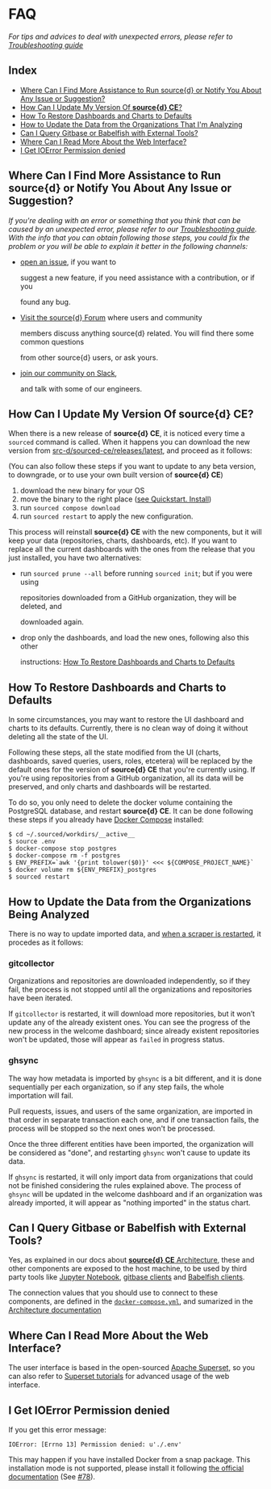 # FAQ

_For tips and advices to deal with unexpected errors, please refer to_ [_Troubleshooting guide_](troubleshooting.md)

## Index

* [Where Can I Find More Assistance to Run source{d} or Notify You About Any Issue or Suggestion?](faq.md#where-can-i-find-more-assistance-to-run-source-d-or-notify-you-about-any-issue-or-suggestion)
* [How Can I Update My Version Of **source{d} CE**?](faq.md#how-can-i-update-my-version-of-source-d-ce)
* [How To Restore Dashboards and Charts to Defaults](faq.md#how-to-restore-dashboards-and-charts-to-defaults)
* [How to Update the Data from the Organizations That I'm Analyzing](faq.md#how-to-update-the-data-from-the-organizations-being-analyzed)
* [Can I Query Gitbase or Babelfish with External Tools?](faq.md#can-i-query-gitbase-or-babelfish-with-external-tools)
* [Where Can I Read More About the Web Interface?](faq.md#where-can-i-read-more-about-the-web-interface)
* [I Get IOError Permission denied](faq.md#i-get-ioerror-permission-denied)

## Where Can I Find More Assistance to Run source{d} or Notify You About Any Issue or Suggestion?

_If you're dealing with an error or something that you think that can be caused by an unexpected error, please refer to our_ [_Troubleshooting guide_](troubleshooting.md)_. With the info that you can obtain following those steps, you could fix the problem or you will be able to explain it better in the following channels:_

* [open an issue](https://github.com/src-d/sourced-ce/issues), if you want to

  suggest a new feature, if you need assistance with a contribution, or if you

  found any bug.

* [Visit the source{d} Forum](https://forum.sourced.tech) where users and community

  members discuss anything source{d} related. You will find there some common questions

  from other source{d} users, or ask yours.

* [join our community on Slack](https://sourced-community.slack.com/join/shared_invite/enQtMjc4Njk5MzEyNzM2LTFjNzY4NjEwZGEwMzRiNTM4MzRlMzQ4MmIzZjkwZmZlM2NjODUxZmJjNDI1OTcxNDAyMmZlNmFjODZlNTg0YWM),

  and talk with some of our engineers.

## How Can I Update My Version Of source{d} CE?

When there is a new release of **source{d} CE**, it is noticed every time a `sourced` command is called. When it happens you can download the new version from [src-d/sourced-ce/releases/latest](https://github.com/src-d/sourced-ce/releases/latest), and proceed as it follows:

\(You can also follow these steps if you want to update to any beta version, to downgrade, or to use your own built version of **source{d} CE**\)

1. download the new binary for your OS
2. move the binary to the right place \([see Quickstart. Install](../quickstart/2-install-sourced.md)\)
3. run `sourced compose download`
4. run `sourced restart` to apply the new configuration.

This process will reinstall **source{d} CE** with the new components, but it will keep your data \(repositories, charts, dashboards, etc\). If you want to replace all the current dashboards with the ones from the release that you just installed, you have two alternatives:

* run `sourced prune --all` before running `sourced init`; but if you were using

  repositories downloaded from a GitHub organization, they will be deleted, and

  downloaded again.

* drop only the dashboards, and load the new ones, following also this other

  instructions: [How To Restore Dashboards and Charts to Defaults](faq.md#how-to-restore-dashboards-and-charts-to-defaults)

## How To Restore Dashboards and Charts to Defaults

In some circumstances, you may want to restore the UI dashboard and charts to its defaults. Currently, there is no clean way of doing it without deleting all the state of the UI.

Following these steps, all the state modified from the UI \(charts, dashboards, saved queries, users, roles, etcetera\) will be replaced by the default ones for the version of **source{d} CE** that you're currently using. If you're using repositories from a GitHub organization, all its data will be preserved, and only charts and dashboards will be restarted.

To do so, you only need to delete the docker volume containing the PostgreSQL database, and restart **source{d} CE**. It can be done following these steps if you already have [Docker Compose](https://docs.docker.com/compose/) installed:

```text
$ cd ~/.sourced/workdirs/__active__
$ source .env
$ docker-compose stop postgres
$ docker-compose rm -f postgres
$ ENV_PREFIX=`awk '{print tolower($0)}' <<< ${COMPOSE_PROJECT_NAME}`
$ docker volume rm ${ENV_PREFIX}_postgres
$ sourced restart
```

## How to Update the Data from the Organizations Being Analyzed

There is no way to update imported data, and [when a scraper is restarted](troubleshooting.md#how-can-i-restart-one-scraper), it procedes as it follows:

### gitcollector

Organizations and repositories are downloaded independently, so if they fail, the process is not stopped until all the organizations and repositories have been iterated.

If `gitcollector` is restarted, it will download more repositories, but it won’t update any of the already existent ones. You can see the progress of the new process in the welcome dashboard; since already existent repositories won't be updated, those will appear as `failed` in progress status.

### ghsync

The way how metadata is imported by `ghsync` is a bit different, and it is done sequentially per each organization, so if any step fails, the whole importation will fail.

Pull requests, issues, and users of the same organization, are imported in that order in separate transaction each one, and if one transaction fails, the process will be stopped so the next ones won't be processed.

Once the three different entities have been imported, the organization will be considered as "done", and restarting `ghsync` won't cause to update its data.

If `ghsync` is restarted, it will only import data from organizations that could not be finished considering the rules explained above. The process of `ghsync` will be updated in the welcome dashboard and if an organization was already imported, it will appear as "nothing imported" in the status chart.

## Can I Query Gitbase or Babelfish with External Tools?

Yes, as explained in our docs about [**source{d} CE** Architecture](architecture.md#docker-networking), these and other components are exposed to the host machine, to be used by third party tools like [Jupyter Notebook](https://jupyter.org/), [gitbase clients](https://docs.sourced.tech/gitbase/using-gitbase/supported-clients) and [Babelfish clients](https://docs.sourced.tech/babelfish/using-babelfish/clients).

The connection values that you should use to connect to these components, are defined in the [`docker-compose.yml`](https://github.com/src-d/sourced-ce/tree/fd4da1f475b9712d810f5b1050152a4720f4de36/docker-compose.yml), and sumarized in the [Architecture documentation](architecture.md#docker-networking)

## Where Can I Read More About the Web Interface?

The user interface is based in the open-sourced [Apache Superset](http://superset.apache.org), so you can also refer to [Superset tutorials](http://superset.apache.org/tutorial.html) for advanced usage of the web interface.

## I Get IOError Permission denied

If you get this error message:

```text
IOError: [Errno 13] Permission denied: u'./.env'
```

This may happen if you have installed Docker from a snap package. This installation mode is not supported, please install it following [the official documentation](../quickstart/1-install-requirements.md#install-docker) \(See [\#78](https://github.com/src-d/sourced-ce/issues/78)\).

